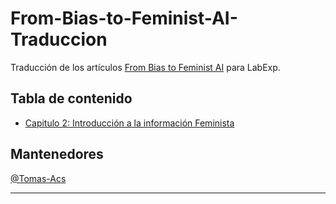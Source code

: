 # From-Bias-to-Feminist-AI-Traduccion
Traducción de los artículos [From Bias to Feminist AI](https://feministai.pubpub.org/from-bias-to-feminist-ai) para LabExp.

## Tabla de contenido
* [Capitulo 2: Introducción a la información Feminista](Capitulo-2.md)


## Mantenedores
[@Tomas-Acs](https://github.com/Tomas-Acs)

***
